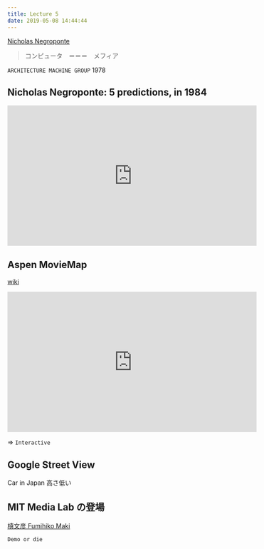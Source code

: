 ```yaml
---
title: Lecture 5
date: 2019-05-08 14:44:44
---
```


[Nicholas Negroponte](https://en.wikipedia.org/wiki/Nicholas_Negroponte)

> コンピュータ　＝＝＝　メフィア

`ARCHITECTURE MACHINE GROUP` 1978

## Nicholas Negroponte: 5 predictions, in 1984

<iframe width="560" height="315" src="https://www.youtube.com/embed/vc8Ks6KOySg" frameborder="0" allow="accelerometer; autoplay; encrypted-media; gyroscope; picture-in-picture" allowfullscreen></iframe>

## Aspen MovieMap

[wiki](https://en.wikipedia.org/wiki/Aspen_Movie_Map)

<iframe width="560" height="315" src="https://www.youtube.com/embed/Hf6LkqgXPMU" frameborder="0" allow="accelerometer; autoplay; encrypted-media; gyroscope; picture-in-picture" allowfullscreen></iframe>

=> `Interactive`

## Google Street View

Car in Japan 高さ低い

## MIT Media Lab の登場

[槙文彦 Fumihiko Maki](http://www.maki-and-associates.co.jp/details/index.html?pcd=92)

`Demo or die`
